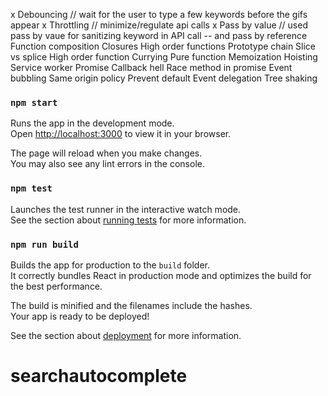 x Debouncing // wait for the user to type a few keywords before the gifs appear
x Throttling // minimize/regulate api calls
x Pass by value // used pass by vaue for sanitizing keyword in API call --
and pass by reference
Function composition
Closures
High order functions
Prototype chain
Slice vs splice
High order function
Currying
Pure function
Memoization
Hoisting
Service worker
Promise
Callback hell
Race method in promise
Event bubbling
Same origin policy
Prevent default
Event delegation
Tree shaking

### `npm start`

Runs the app in the development mode.\
Open [http://localhost:3000](http://localhost:3000) to view it in your browser.

The page will reload when you make changes.\
You may also see any lint errors in the console.

### `npm test`

Launches the test runner in the interactive watch mode.\
See the section about [running tests](https://facebook.github.io/create-react-app/docs/running-tests) for more information.

### `npm run build`

Builds the app for production to the `build` folder.\
It correctly bundles React in production mode and optimizes the build for the best performance.

The build is minified and the filenames include the hashes.\
Your app is ready to be deployed!

See the section about [deployment](https://facebook.github.io/create-react-app/docs/deployment) for more information.

# searchautocomplete
